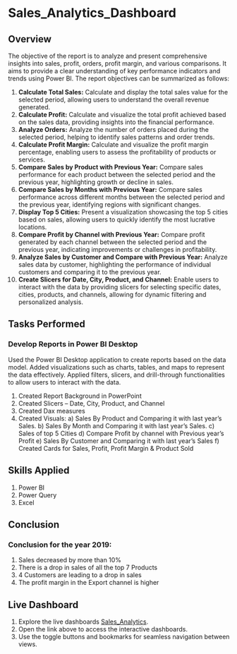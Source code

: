 # Sales_Analytics_Dashboard

## Overview

The objective of the report is to analyze and present comprehensive insights into sales, profit, orders, profit margin, and various comparisons. It aims to provide a clear understanding of key performance indicators and trends using Power BI. The report objectives can be summarized as follows:

1) **Calculate Total Sales:** Calculate and display the total sales value for the selected period, allowing users to understand the overall revenue generated.
2) **Calculate Profit:** Calculate and visualize the total profit achieved based on the sales data, providing insights into the financial performance.
3) **Analyze Orders:** Analyze the number of orders placed during the selected period, helping to identify sales patterns and order trends.
4) **Calculate Profit Margin:** Calculate and visualize the profit margin percentage, enabling users to assess the profitability of products or services.
5) **Compare Sales by Product with Previous Year:** Compare sales performance for each product between the selected period and the previous year, highlighting growth or decline in sales.
6) **Compare Sales by Months with Previous Year:** Compare sales performance across different months between the selected period and the previous year, identifying regions with significant changes.
7) **Display Top 5 Cities:** Present a visualization showcasing the top 5 cities based on sales, allowing users to quickly identify the most lucrative locations.
8) **Compare Profit by Channel with Previous Year:** Compare profit generated by each channel between the selected period and the previous year, indicating improvements or challenges in profitability.
9) **Analyze Sales by Customer and Compare with Previous Year:** Analyze sales data by customer, highlighting the performance of individual customers and comparing it to the previous year.
10) **Create Slicers for Date, City, Product, and Channel:** Enable users to interact with the data by providing slicers for selecting specific dates, cities, products, and channels, allowing for dynamic filtering and personalized analysis.

## Tasks Performed 

### Develop Reports in Power BI Desktop

Used the Power BI Desktop application to create reports based on the data model. Added visualizations such as charts, tables, and maps to represent the data effectively. Applied filters, slicers, and drill-through functionalities to allow users to interact with the data.

1) Created Report Background in PowerPoint
2) Created Slicers – Date, City, Product, and Channel
3) Created Dax measures
4) Created Visuals:
   a) Sales By Product and Comparing it with last year’s Sales.
   b) Sales By Month and Comparing it with last year’s Sales.
   c) Sales of top 5 Cities
   d) Compare Profit by channel with Previous year’s Profit
   e) Sales By Customer and Comparing it with last year’s Sales
   f) Created Cards for Sales, Profit, Profit Margin & Product Sold

## Skills Applied
  1) Power BI
  2) Power Query
  3) Excel

## Conclusion 

### Conclusion for the year 2019:

1) Sales decreased by more than 10%
2) There is a drop in sales of all the top 7 Products
3) 4 Customers are leading to a drop in sales
4) The profit margin in the Export channel is higher

## Live Dashboard

1) Explore the live dashboards [Sales_Analytics](https://app.powerbi.com/view?r=eyJrIjoiOGZkZGI0ZjEtMDUxNS00MzNjLThjNTctZWI5YTdmMTU4NTc5IiwidCI6ImM2ZTU0OWIzLTVmNDUtNDAzMi1hYWU5LWQ0MjQ0ZGM1YjJjNCJ9).
2) Open the link above to access the interactive dashboards.
3) Use the toggle buttons and bookmarks for seamless navigation between views.
